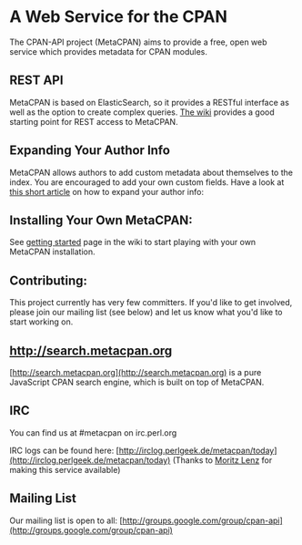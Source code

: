 A Web Service for the CPAN
==========================

The CPAN-API project (MetaCPAN) aims to provide a free, open web service which
provides metadata for CPAN modules.

REST API
--------

MetaCPAN is based on ElasticSearch, so it provides a RESTful interface as well
as the option to create complex queries. [The
wiki](https://github.com/CPAN-API/cpan-api/wiki/API-docs) provides a good
starting point for REST access to MetaCPAN.

Expanding Your Author Info
--------------------------

MetaCPAN allows authors to add custom metadata about themselves to the index.
You are encouraged to add your own custom fields. Have a look at [this short
article](http://blogs.perl.org/users/olaf_alders/2010/12/expanding-your-author-info-in-the-metacpan.html)
on how to expand your author info:

Installing Your Own MetaCPAN:
---------------------------------------

See [getting started](https://github.com/CPAN-API/cpan-api/wiki/Getting-Started%3A-How-to-Install-MetaCPAN) page in the wiki to start playing with your own MetaCPAN installation.

Contributing:
-------------

This project currently has very few committers. If you'd like to get involved,
please join our mailing list (see below) and let us know what you'd like to
start working on.

http://search.metacpan.org
--------------------------

[http://search.metacpan.org](http://search.metacpan.org) is a pure JavaScript
CPAN search engine, which is built on top of MetaCPAN. 

IRC
---

You can find us at #metacpan on irc.perl.org

IRC logs can be found here: [http://irclog.perlgeek.de/metacpan/today](http://irclog.perlgeek.de/metacpan/today) (Thanks to [Moritz Lenz](http://moritz.faui2k3.org/) for making this service available)

Mailing List
------------

Our mailing list is open to all:
[http://groups.google.com/group/cpan-api](http://groups.google.com/group/cpan-api) 
